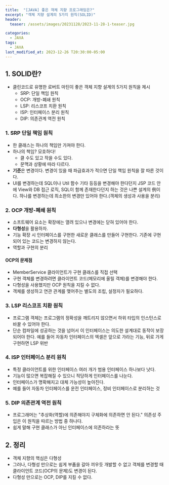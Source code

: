 ```yaml
---
title:  "[JAVA] 좋은 객체 지향 프로그래밍은?"
excerpt: "객체 지향 설계의 5가지 원칙(SOLID)"
header:
  teaser: /assets/images/20231128/2023-11-28-1-teaser.jpg

categories:
  - JAVA
tags:
  - JAVA
last_modified_at: 2023-12-26 T20:30:00-05:00
---
```



## 1. SOLID란?
  + 클린코드로 유명한 로버트 마틴이 좋은 객체 지향 설계의 5가지 원칙을 제시
    + SRP: 단일 책임 원칙
    + OCP: 개방-폐쇄 원칙
    + LSP: 리스코프 치환 원칙
    + ISP: 인터페이스 분리 원칙
    + DIP: 의존관계 역전 원칙

### 1. SRP 단일 책임 원칙
  + 한 클래스는 하나의 책임만 가져야 한다.
  + 하나의 책임? 모호하다!
    + 클 수도 있고 작을 수도 있다.
    + 문맥과 상황에 따라 다르다.
  + **기준**은 변경이다. 변경이 있을 때 파급효과가 적으면 단일 책임 원칙을 잘 따른 것이다.
  + UI를 변경하는데 SQL이나 Util 함수 기타 등등을 변경해야 한다던지 JSP 코드 안에 View와 DB 접근 로직, SQL이 함께 존재한다던지 하는 것은 나쁜 설계의 例이다. 하나를 변경하는데 최소한의 변경만 있어야 한다.(객체의 생성과 사용을 분리)

### 2. OCP 개방-폐쇄 원칙
  + 소프트웨어 요소는 확장에는 열려 있으나 변경에는 닫혀 있어야 한다.
  + **다형성**을 활용하자.
  + 기능 확장 시 인터페이스를 구현한 새로운 클래스를 만들어 구현한다. 기존에 구현되어 있는 코드는 변경하지 않는다.
  + 역할과 구현의 분리

#### OCP의 문제점
  + MemberService 클라이언트가 구현 클래스를 직접 선택
  + 구현 객체를 변경하려면 클라이언트 코드(메모리에 올릴 객체)를 변경해야 한다.
  + 다형성을 사용했지만 OCP 원칙을 지킬 수 없다.
  + 객체를 생성하고 연관 관계를 맺어주는 별도의 조립, 설정자가 필요하다.

### 3. LSP 리스코프 치환 원칙
  + 프로그램 객체는 프로그램의 정확성을 깨트리지 않으면서 하위 타입의 인스턴스로 바꿀 수 있어야 한다.
  + 단순 컴파일에 성공하는 것을 넘어서 이 인터페이스는 의도한 설계대로 동작이 보장되어야 한다. 예를 들어 자동차 인터페이스의 엑셀은 앞으로 가라는 기능, 뒤로 가게 구현하면 LSP 위반

### 4. ISP 인터페이스 분리 원칙
  + 특정 클라이언트를 위한 인터페이스 여러 개가 범용 인터페이스 하나보다 낫다.
  + 기능이 많으면 복잡해질 수 있으니 적당하게 인터페이스를 나눈다.
  + 인터페이스가 명확해지고 대체 가능성이 높아진다.
  + 예를 들어 자동차 인터페이스를 운전 인터페이스, 정비 인터페이스로 분리하는 것

### 5. DIP 의존관계 역전 원칙
  + 프로그래머는 "추상화(역할)에 의존해야지 구체화에 의존하면 안 된다." 의존성 주입은 이 원칙을 따르는 방법 중 하나다.
  + 쉽게 말해 구현 클래스가 아닌 인터페이스에 의존하라는 뜻

## 2. 정리

+ 객체 지향의 핵심은 다형성
+ 그러나, 다형성 만으로는 쉽게 부품을 갈아 끼우듯 개발할 수 없고 객체를 변경할 때 클라이언트 코드(OCP의 문제)도 변경이 된다.
+ 다형성 만으로는 OCP, DIP를 지킬 수 없다.